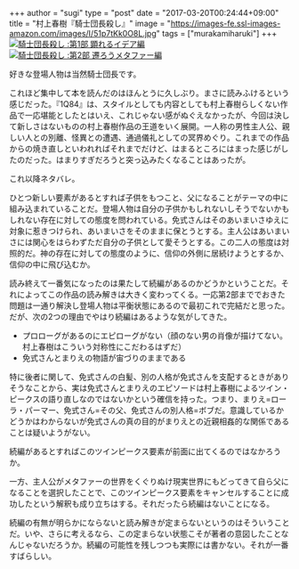 +++
author = "sugi"
type = "post"
date = "2017-03-20T00:24:44+09:00"
title = "村上春樹『騎士団長殺し』"
image = "https://images-fe.ssl-images-amazon.com/images/I/51p7tKk0O8L.jpg"
tags = ["murakamiharuki"]
+++
<a href="http://www.amazon.co.jp/exec/obidos/ASIN/410353432X/chezsugi-22/ref=nosim/" name="amazletlink" target="_blank"><img src="https://images-fe.ssl-images-amazon.com/images/I/51p7tKk0O8L._SL160_.jpg" alt="騎士団長殺し :第1部 顕れるイデア編" class="alignleft"  /></a>
<a href="http://www.amazon.co.jp/exec/obidos/ASIN/4103534338/chezsugi-22/ref=nosim/" name="amazletlink" target="_blank"><img src="https://images-fe.ssl-images-amazon.com/images/I/51X38mFslPL._SL160_.jpg" alt="騎士団長殺し :第2部 遷ろうメタファー編" class="alignleft"  /></a>

好きな登場人物は当然騎士団長です。

これほど集中して本を読んだのはほんとうに久しぶり。まさに読みふけるという感じだった。『1Q84』は、スタイルとしても内容としても村上春樹らしくない作品で一応堪能としたとはいえ、これじゃない感がぬぐえなかったが、今回は決して新しさはないものの村上春樹作品の王道をいく展開。一人称の男性主人公、親しい人との別離、怪異との遭遇、通過儀礼としての冥界めぐり。これまでの作品からの焼き直しといわれればそれまでだけど、はまるところにはまった感じがしたのだった。はまりすぎだろうと突っ込みたくなることはあったが。

これ以降ネタバレ。

ひとつ新しい要素があるとすれば子供をもつこと、父になることがテーマの中に組み込まれていることだ。登場人物は自分の子供かもしれないしそうでないかもしれない存在に対しての態度を問われている。免式さんはそのあいまいさゆえに対象に惹きつけられ、あいまいさをそのままに保とうとする。主人公はあいまいさには関心をはらわずただ自分の子供として愛そうとする。この二人の態度は対照的だ。神の存在に対しての態度のように、信仰の外側に居続けようとするか、信仰の中に飛び込むか。

読み終えて一番気になったのは果たして続編があるのかどうかということだ。それによってこの作品の読み解きは大きく変わってくる。一応第2部まででおきた問題は一通り解決し登場人物は平衡状態にあるので最初これで完結だと思った。だが、次の2つの理由でやはり続編はあるような気がしてきた。

- プロローグがあるのにエピローグがない（顔のない男の肖像が描けてない。村上春樹はこういう対称性にこだわるはずだ）
- 免式さんとまりえの物語が宙づりのままである

特に後者に関して、免式さんの白髪、別の人格が免式さんを支配するときがありそうなことから、実は免式さんとまりえのエピソードは村上春樹によるツイン・ピークスの語り直しなのではないかという確信を持った。つまり、まりえ=ローラ・パーマー、免式さん=その父、免式さんの別人格=ボブだ。意識しているかどうかはわからないが免式さんの真の目的がまりえとの近親相姦的な関係であることは疑いようがない。

続編があるとすればこのツインピークス要素が前面に出てくるのではなかろうか。

一方、主人公がメタファーの世界をくぐりぬけ現実世界にもどってきて自ら父になることを選択したことで、このツインピークス要素をキャンセルすることに成功したという解釈も成り立ちはする。それだったら続編はないことになる。

続編の有無が明らかにならないと読み解きが定まらないというのはそういうことだ。いや、さらに考えるなら、この定まらない状態こそが著者の意図したことなんじゃないだろうか。続編の可能性を残しつつも実際には書かない。それが一番すばらしい。
